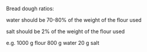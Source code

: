 Bread dough ratios:

water should be 70-80% of the weight of the flour used

salt should be 2% of the weight of the flour used

e.g.
1000 g flour
800 g water 
20 g salt
